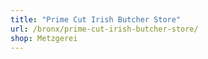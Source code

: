 ```yaml
---
title: "Prime Cut Irish Butcher Store"
url: /bronx/prime-cut-irish-butcher-store/
shop: Metzgerei
---
```

